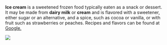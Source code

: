 <html>
  <head>
    <meta charset="utf-8">
    <title>My test page</title>
  </head>
  <body>
    <p><strong>Ice cream</strong> is a sweetened frozen food typically eaten as a snack or dessert. It may be made from <strong>dairy milk</strong> or <strong>cream</strong> and is flavored with a sweetener, either sugar or an alternative, and a spice, such as cocoa or vanilla, or with fruit such as strawberries or peaches. Recipes and flavors can be found at <a href='https://www.google.com' title='Google'>Google.</a></p>
<img src="https://images.unsplash.com/photo-1497034825429-c343d7c6a68f?ixlib=rb-1.2.1&ixid=MnwxMjA3fDB8MHxleHBsb3JlLWZlZWR8MXx8fGVufDB8fHx8&w=1000&q=80">
  </body>
</html>
